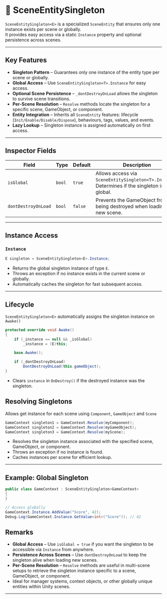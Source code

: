# 🧩 SceneEntitySingleton<E>

`SceneEntitySingleton<E>` is a specialized `SceneEntity` that ensures only one instance exists per scene or globally.  
It provides easy access via a static `Instance` property and optional persistence across scenes.

---

## Key Features

- **Singleton Pattern** – Guarantees only one instance of the entity type per scene or globally.
- **Global Access** – Use `SceneEntitySingleton<T>.Instance` for easy access.
- **Optional Scene Persistence** – `_dontDestroyOnLoad` allows the singleton to survive scene transitions.
- **Per-Scene Resolution** – `Resolve` methods locate the singleton for a specific scene, GameObject, or component.
- **Entity Integration** – Inherits all `SceneEntity` features: lifecycle (`Init/Enable/Disable/Dispose`), behaviours, tags, values, and events.
- **Lazy Lookup** – Singleton instance is assigned automatically on first access.

---

## Inspector Fields

| Field               | Type   | Default | Description                                                                                  |
|---------------------|--------|---------|----------------------------------------------------------------------------------------------|
| `isGlobal`          | `bool` | `true`  | Allows access via `SceneEntitySingleton<T>.Instance`. Determines if the singleton is global. |
| `dontDestroyOnLoad` | `bool` | `false` | Prevents the GameObject from being destroyed when loading a new scene.                       |

---

## Instance Access

### `Instance`

```csharp
E singleton = SceneEntitySingleton<E>.Instance;
```
- Returns the global singleton instance of type `E`.
- Throws an exception if no instance exists in the current scene or globally.
- Automatically caches the singleton for fast subsequent access.
---
## Lifecycle
`SceneEntitySingleton<E>` automatically assigns the singleton instance on `Awake()`
```csharp
protected override void Awake()
{
    if (_instance == null && _isGlobal)
        _instance = (E)this;

    base.Awake();

    if (_dontDestroyOnLoad)
        DontDestroyOnLoad(this.gameObject);
}
```
- Clears `instance` in `OnDestroy()` if the destroyed instance was the singleton.

## Resolving Singletons
Allows get instance for each scene using `Component`, `GameObject` and `Scene`

```csharp
GameContext singleton1 = GameContext.Resolve(myComponent);
GameContext singleton2 = GameContext.Resolve(myGameObject);
GameContext singleton3 = GameContext.Resolve(myScene);
```
- Resolves the singleton instance associated with the specified scene, GameObject, or component.
- Throws an exception if no instance is found.
- Caches instances per scene for efficient lookup.
---

## Example: Global Singleton
```csharp
public class GameContext : SceneEntitySingleton<GameContext>
{
}

// Access globally
GameContext.Instance.AddValue("Score", 42);
Debug.Log(GameContext.Instance.GetValue<int>("Score")); // 42

```

## Remarks
- **Global Access** – Use `isGlobal = true` if you want the singleton to be accessible via `Instance` from anywhere.
- **Persistence Across Scenes** – Use `dontDestroyOnLoad` to keep the singleton alive when loading new scenes.
- **Per-Scene Resolution** – `Resolve` methods are useful in multi-scene setups to retrieve the singleton instance specific to a scene, GameObject, or component.
- Ideal for manager systems, context objects, or other globally unique entities within Unity scenes.
---
